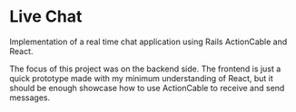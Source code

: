 # Live Chat

Implementation of a real time chat application using Rails ActionCable and React.

The focus of this project was on the backend side. The frontend is just a quick prototype made with my minimum understanding of React, but it should be enough showcase how to use ActionCable to receive and send messages.
